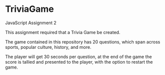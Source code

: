 # TriviaGame
JavaScript Assignment 2

This assignment required that a Trivia Game be created.  

The game contained in this repository has 20 questions, which span across sports, popular culture, history, and more.  

The player will get 30 seconds per question, at the end of the game the score is tallied and presented to the player, with the option to restart the game.
